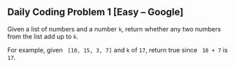 <h2> Daily Coding Problem 1 [Easy – Google] </h2>

Given a list of numbers and a number <code>k</code>, return whether any two numbers from the list add up to <code>k</code>.

For example, given <code> [10, 15, 3, 7]</code> and <code>k</code> of <code>17</code>, return true since <code> 10 + 7</code> is <code>17</code>.
